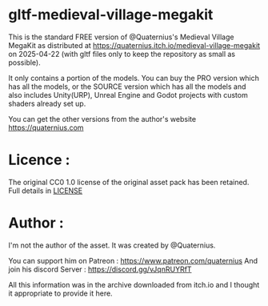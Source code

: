 # gltf-medieval-village-megakit
This is the standard FREE version of @Quaternius's Medieval Village MegaKit as distributed at https://quaternius.itch.io/medieval-village-megakit on 2025-04-22 (with gltf files only to keep the repository as small as possible).

It only contains a portion of the models. You can buy the PRO version which has all the models, or the SOURCE version which has all the models and also includes Unity(URP), Unreal Engine and Godot projects with custom shaders already set up.

You can get the other versions from the author's website https://quaternius.com

# Licence :
The original CC0 1.0 license of the original asset pack has been retained. Full details in [LICENSE](https://github.com/J-Ponzo/gltf-medieval-village-megakit/blob/main/LICENSE)

# Author :
I'm not the author of the asset. It was created by @Quaternius.

You can support him on Patreon : https://www.patreon.com/quaternius
And join his discord Server : https://discord.gg/vJqnRUYRfT

All this information was in the archive downloaded from itch.io and I thought it appropriate to provide it here.
